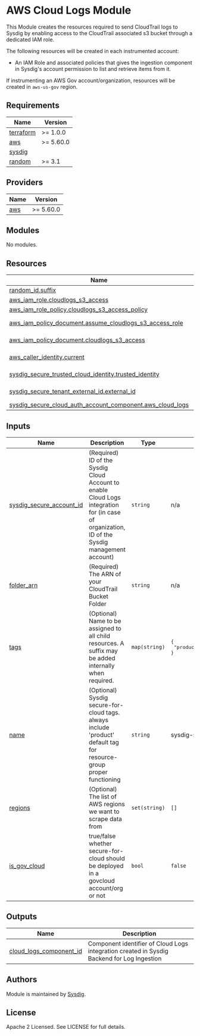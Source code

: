 # AWS Cloud Logs Module

This Module creates the resources required to send CloudTrail logs to Sysdig by enabling access to the CloudTrail
associated s3 bucket through a dedicated IAM role.

The following resources will be created in each instrumented account:

- An IAM Role and associated policies that gives the ingestion component in Sysdig's account permission to list and
  retrieve items from it.

If instrumenting an AWS Gov account/organization, resources will be created in `aws-us-gov` region.

<!-- BEGINNING OF PRE-COMMIT-TERRAFORM DOCS HOOK -->

## Requirements

| Name                                                                      | Version   |
|---------------------------------------------------------------------------|-----------|
| <a name="requirement_terraform"></a> [terraform](#requirement\_terraform) | >= 1.0.0  |
| <a name="requirement_aws"></a> [aws](#requirement\_aws)                   | >= 5.60.0 |
| <a name="requirement_sysdig"></a> [sysdig](#requirement\_sysdig)          |
| <a name="requirement_random"></a> [random](#requirement\_random)          | >= 3.1    |

## Providers

| Name                                              | Version   |
|---------------------------------------------------|-----------|
| <a name="provider_aws"></a> [aws](#provider\_aws) | >= 5.60.0 |

## Modules

No modules.

## Resources

| Name                                                                                                                                                                             | Type        |
|----------------------------------------------------------------------------------------------------------------------------------------------------------------------------------|-------------|
| [random_id.suffix](https://registry.terraform.io/providers/hashicorp/random/latest/docs/resources/id)                                                                            | resource    |
| [aws_iam_role.cloudlogs_s3_access](https://registry.terraform.io/providers/hashicorp/aws/latest/docs/resources/iam_role)                                                         | resource    |
| [aws_iam_role_policy.cloudlogs_s3_access_policy](https://registry.terraform.io/providers/hashicorp/aws/latest/docs/resources/iam_role_policy)                                    | resource    |
| [aws_iam_policy_document.assume_cloudlogs_s3_access_role](https://registry.terraform.io/providers/hashicorp/aws/latest/docs/data-sources/iam_policy_document)                    | data source |
| [aws_iam_policy_document.cloudlogs_s3_access](https://registry.terraform.io/providers/hashicorp/aws/latest/docs/data-sources/iam_policy_document)                                | data source |
| [aws_caller_identity.current](https://registry.terraform.io/providers/hashicorp/aws/latest/docs/data-sources/caller_identity)                                                    | data source |
| [sysdig_secure_trusted_cloud_identity.trusted_identity](https://registry.terraform.io/providers/sysdiglabs/sysdig/latest/docs/data-sources/secure_trusted_cloud_identity)        | data source |
| [sysdig_secure_tenant_external_id.external_id](https://registry.terraform.io/providers/sysdiglabs/sysdig/latest/docs/data-sources/secure_tenant_external_id)                     | data source |
| [sysdig_secure_cloud_auth_account_component.aws_cloud_logs](https://registry.terraform.io/providers/sysdiglabs/sysdig/latest/docs/resources/secure_cloud_auth_account_component) | resource    |

## Inputs

| Name                                                                                                             | Description                                                                                                                                   | Type          | Default                                                     | Required |
|------------------------------------------------------------------------------------------------------------------|-----------------------------------------------------------------------------------------------------------------------------------------------|---------------|-------------------------------------------------------------|:--------:|
| <a name="input_sysdig_secure_account_id"></a> [sysdig\_secure\_account\_id](#input\_sysdig\_secure\_account\_id) | (Required) ID of the Sysdig Cloud Account to enable Cloud Logs integration for (in case of organization, ID of the Sysdig management account) | `string`      | n/a                                                         |   yes    |
| <a name="input_folder_arn"></a> [folder\_arn](#input\_folder\_arn)                                               | (Required) The ARN of your CloudTrail Bucket Folder                                                                                           | `string`      | n/a                                                         |   yes    |
| <a name="input_tags"></a> [tags](#input\_tags)                                                                   | (Optional) Name to be assigned to all child resources. A suffix may be added internally when required.                                        | `map(string)` | <pre>{<br>  "product": "sysdig-secure-for-cloud"<br>}</pre> |    no    |
| <a name="input_name"></a> [name](#input\_name)                                                                   | (Optional) Sysdig secure-for-cloud tags. always include 'product' default tag for resource-group proper functioning                           | `string`      | sysdig-secure-cloudlogs                                     |    no    |
| <a name="input_regions"></a> [regions](#input\_regions)                                                          | (Optional) The list of AWS regions we want to scrape data from                                                                                | `set(string)` | `[]`                                                        |    no    |
| <a name="input_is_gov_cloud_onboarding"></a> [is\_gov\_cloud](#input\_is\_gov\_cloud\_onboarding)                | true/false whether secure-for-cloud should be deployed in a govcloud account/org or not                                                       | `bool`        | `false`                                                     |    no    |

## Outputs

| Name                                                                                                            | Description                                                                                |
|-----------------------------------------------------------------------------------------------------------------|--------------------------------------------------------------------------------------------|
| <a name="output_cloud_logs_component_id"></a> [cloud\_logs\_component\_id](#output\_cloud\_logs\_component\_id) | Component identifier of Cloud Logs integration created in Sysdig Backend for Log Ingestion |

<!-- END OF PRE-COMMIT-TERRAFORM DOCS HOOK -->

## Authors

Module is maintained by [Sysdig](https://sysdig.com).

## License

Apache 2 Licensed. See LICENSE for full details.
